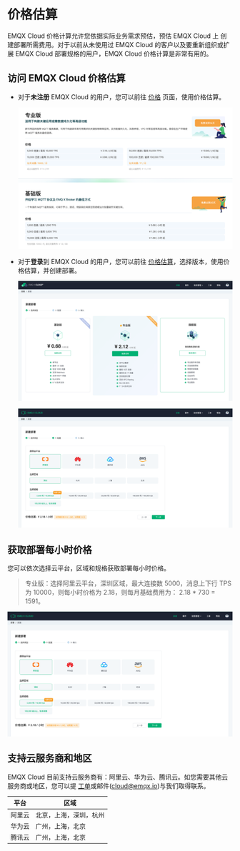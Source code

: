 # 价格估算

EMQX Cloud  价格计算允许您依据实际业务需求预估，预估 EMQX Cloud 上 创建部署所需费用。对于以前从未使用过 EMQX Cloud 的客户以及要重新组织或扩展 EMQX Cloud 部署规格的用户，EMQX Cloud  价格计算是非常有用的。



## 访问 EMQX Cloud 价格估算

* 对于**未注册** EMQX Cloud 的用户，您可以前往 [价格](https://cloud.emqx.com/pricing) 页面，使用价格估算。

  ![calculator](./_assets/calculator.png)

* 对于**登录**到 EMQX Cloud 的用户，您可以前往 [价格估算](https://cloud.emqx.com/console/deployments/0?oper=new)，选择版本，使用价格估算，并创建部署。
  
  ![edition](./_assets/choose_edition.png)

  ![calculator](./_assets/console_calculator.png)



## 获取部署每小时价格

您可以依次选择云平台，区域和规格获取部署每小时价格。

> 专业版：选择阿里云平台，深圳区域，最大连接数 5000，消息上下行 TPS 为 10000，则每小时价格为 2.18，则每月基础费用为： 2.18 * 730 = 1591。

![deployment_price](./_assets/deployment_price.png)



## 支持云服务商和地区

EMQX Cloud 目前支持云服务商有：阿里云、华为云、腾讯云。如您需要其他云服务商或地区，您可以提 [工单](../feature/tickets.md)或邮件(cloud@emqx.io)与我们取得联系。

| 平台   | 区域                   |
| ------ | ---------------------- |
| 阿里云 | 北京，上海，深圳，杭州 |
| 华为云 | 广州，上海，北京       |
| 腾讯云 | 广州，上海，北京 |

